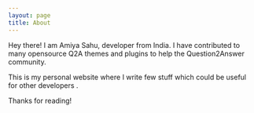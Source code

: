 ```yaml
---
layout: page
title: About
---
```


<p class="message">
  Hey there! I am Amiya Sahu, developer from India. I have contributed to many opensource Q2A themes and plugins to help the Question2Answer community. 

  This is my personal website where I write few stuff which could be useful for other developers .
</p>

Thanks for reading!

